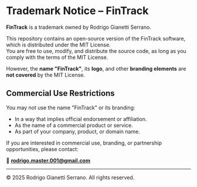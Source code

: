 # Trademark Notice – FinTrack

**FinTrack** is a trademark owned by Rodrigo Gianetti Serrano.

This repository contains an open-source version of the FinTrack software, which is distributed under the MIT License.  
You are free to use, modify, and distribute the source code, as long as you comply with the terms of the MIT License.

However, the **name "FinTrack"**, its **logo**, and other **branding elements** are **not covered** by the MIT License.

## Commercial Use Restrictions

You may not use the name "FinTrack" or its branding:

- In a way that implies official endorsement or affiliation.
- As the name of a commercial product or service.
- As part of your company, product, or domain name.

If you are interested in commercial use, branding, or partnership opportunities, please contact:

📧 **rodrigo.master.001@gmail.com**

---

© 2025 Rodrigo Gianetti Serrano. All rights reserved.
